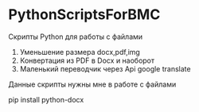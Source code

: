 # PythonScriptsForBMC
Скрипты Python для работы с файлами
1) Уменьшение размера docx,pdf,img
2) Конвертация из PDF в Docx и наоборот
3) Маленький переводчик через Api google translate


Данные скрипты нужны мне в работе с файлами



pip install python-docx

